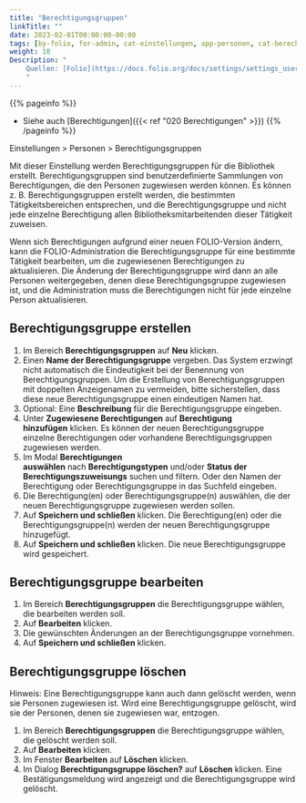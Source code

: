 ```yaml
---
title: "Berechtigungsgruppen"
linkTitle: ""
date: 2023-02-01T00:00:00-00:00
tags: [by-folio, for-admin, cat-einstellungen, app-personen, cat-berechtigungen]
weight: 10
Description: "
    Quellen: [Folio](https://docs.folio.org/docs/settings/settings_users/settings_users/#settings--users--permission-sets) <!-- & [GBV](https://info.gebev.de/display/FOLIOGBVEXTERN/Einstellungen+%28Personen%29%3A+Berechtigungsgruppen) -->
    "
---
```


{{% pageinfo %}}
* Siehe auch [Berechtigungen]({{< ref "020 Berechtigungen" >}})
{{% /pageinfo %}}

Einstellungen > Personen > Berechtigungsgruppen

Mit dieser Einstellung werden Berechtigungsgruppen für die Bibliothek erstellt. Berechtigungsgruppen sind benutzerdefinierte Sammlungen von Berechtigungen, die den Personen zugewiesen werden können. Es können z. B. Berechtigungsgruppen erstellt werden, die bestimmten Tätigkeitsbereichen entsprechen, und die Berechtigungsgruppe und nicht jede einzelne Berechtigung allen Bibliotheksmitarbeitenden dieser Tätigkeit zuweisen.

Wenn sich Berechtigungen aufgrund einer neuen FOLIO-Version ändern, kann die FOLIO-Administration die Berechtigungsgruppe für eine bestimmte Tätigkeit bearbeiten, um die zugewiesenen Berechtigungen zu aktualisieren. Die Änderung der Berechtigungsgruppe wird dann an alle Personen weitergegeben, denen diese Berechtigungsgruppe zugewiesen ist, und die Administration muss die Berechtigungen nicht für jede einzelne Person aktualisieren.

## Berechtigungsgruppe erstellen

1.  Im Bereich **Berechtigungsgruppen** auf **Neu** klicken.
2.  Einen **Name der Berechtigungsgruppe** vergeben. Das System erzwingt nicht automatisch die Eindeutigkeit bei der Benennung von Berechtigungsgruppen. Um die Erstellung von Berechtigungsgruppen mit doppelten Anzeigenamen zu vermeiden, bitte sicherstellen, dass diese neue Berechtigungsgruppe einen eindeutigen Namen hat.
3.  Optional: Eine **Beschreibung** für die Berechtigungsgruppe eingeben.
4.  Unter **Zugewiesene Berechtigungen** auf **Berechtigung hinzufügen** klicken. Es können der neuen Berechtigungsgruppe einzelne Berechtigungen oder vorhandene Berechtigungsgruppen zugewiesen werden.
5.  Im Modal **Berechtigungen auswählen** nach **Berechtigungstypen** und/oder **Status der Berechtigungszuweisungs** suchen und filtern. Oder den Namen der Berechtigung oder Berechtigungsgruppe in das Suchfeld eingeben.
6.  Die Berechtigung(en) oder Berechtigungsgruppe(n) auswählen, die der neuen Berechtigungsgruppe zugewiesen werden sollen.
7.  Auf **Speichern und schließen** klicken. Die Berechtigung(en) oder die Berechtigungsgruppe(n) werden der neuen Berechtigungsgruppe hinzugefügt.
8.  Auf **Speichern und schließen** klicken. Die neue Berechtigungsgruppe wird gespeichert.

## Berechtigungsgruppe bearbeiten

1.  Im Bereich **Berechtigungsgruppen** die Berechtigungsgruppe wählen, die bearbeiten werden soll.
2.  Auf **Bearbeiten** klicken.
3.  Die gewünschten Änderungen an der Berechtigungsgruppe vornehmen.
4.  Auf **Speichern und schließen** klicken.

## Berechtigungsgruppe löschen

Hinweis: Eine Berechtigungsgruppe kann auch dann gelöscht werden, wenn sie Personen zugewiesen ist. Wird eine Berechtigungsgruppe gelöscht, wird sie der Personen, denen sie zugewiesen war, entzogen.

1.  Im Bereich **Berechtigungsgruppen** die Berechtigungsgruppe wählen, die gelöscht werden soll.
2.  Auf **Bearbeiten** klicken.
3.  Im Fenster **Bearbeiten** auf **Löschen** klicken.
4.  Im Dialog **Berechtigungsgruppe löschen?** auf **Löschen** klicken. Eine Bestätigungsmeldung wird angezeigt und die Berechtigungsgruppe wird gelöscht.
